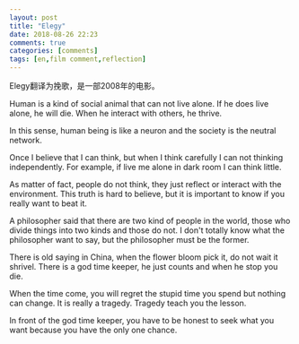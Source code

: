 ```yaml
---
layout: post
title: "Elegy"
date: 2018-08-26 22:23
comments: true
categories: [comments]
tags: [en,film comment,reflection]
---
```

Elegy翻译为挽歌，是一部2008年的电影。  

Human is a kind of social animal that can not live alone. If he does live alone, he will die. When he interact with others, he thrive.  

In this sense, human being is like a neuron and the society is the neutral network.  

Once I believe that I can think, but when I think carefully I can not thinking independently. For example, if live me alone in dark room I can think little.  

As matter of fact, people do not think, they just reflect or interact with the environment. This truth is hard to believe, but it is important to know if you really want to beat it.  

A philosopher said that there are two kind of people in the world, those who divide things into two kinds and those do not. I don't totally know what the philosopher want to say, but the philosopher must be the former.   

There is old saying in China, when the flower bloom pick it, do not wait it shrivel. There is a god time keeper, he just counts and when he stop you die.  

When the time come, you will regret the stupid time you spend but nothing can change. It is really a tragedy. Tragedy teach you the lesson.  

In front of the god time keeper, you have to be honest to seek what you want because you have the only one chance.  

